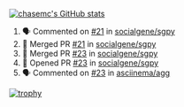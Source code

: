 [![chasemc's GitHub stats](https://github-readme-stats.vercel.app/api?username=chasemc)](https://github.com/anuraghazra/github-readme-stats)


<!--START_SECTION:activity-->
1. 🗣 Commented on [#21](https://github.com/socialgene/sgpy/issues/21) in [socialgene/sgpy](https://github.com/socialgene/sgpy)
2. 🎉 Merged PR [#21](https://github.com/socialgene/sgpy/pull/21) in [socialgene/sgpy](https://github.com/socialgene/sgpy)
3. 🎉 Merged PR [#23](https://github.com/socialgene/sgpy/pull/23) in [socialgene/sgpy](https://github.com/socialgene/sgpy)
4. 💪 Opened PR [#23](https://github.com/socialgene/sgpy/pull/23) in [socialgene/sgpy](https://github.com/socialgene/sgpy)
5. 🗣 Commented on [#23](https://github.com/asciinema/agg/issues/23) in [asciinema/agg](https://github.com/asciinema/agg)
<!--END_SECTION:activity-->
[![trophy](https://github-profile-trophy.vercel.app/?username=chasemc)](https://github.com/ryo-ma/github-profile-trophy)

